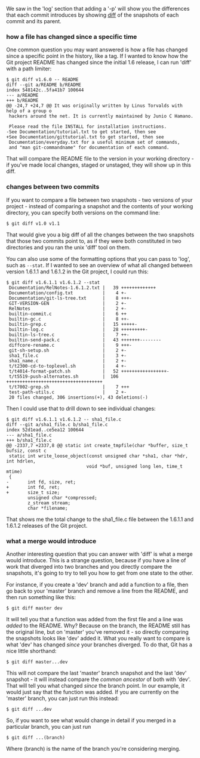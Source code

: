 We saw in the 'log' section that adding a '-p' will show you the differences
that each commit introduces by showing [diff](http://en.wikipedia.org/wiki/Diff)
of the snapshots of each commit and its parent.



### how a file has changed since a specific time ###

One common question you may want answered is how a file has changed since
a specific point in the history, like a tag.  If I wanted to know how the
Git project README has changed since the initial 1.6 release, I can run 'diff'
with a path limiter:

	$ git diff v1.6.0 -- README 
	diff --git a/README b/README
	index 548142c..5fa41b7 100644
	--- a/README
	+++ b/README
	@@ -24,7 +24,7 @@ It was originally written by Linus Torvalds with help of a group o
	 hackers around the net. It is currently maintained by Junio C Hamano.

	 Please read the file INSTALL for installation instructions.
	-See Documentation/tutorial.txt to get started, then see
	+See Documentation/gittutorial.txt to get started, then see
	 Documentation/everyday.txt for a useful minimum set of commands,
	 and "man git-commandname" for documentation of each command.

That will compare the README file to the version in your working directory - if
you've made local changes, staged or unstaged, they will show up in this diff.

### changes between two commits ###

If you want to compare a file between two snapshots - two versions of your
project - instead of comparing a snapshot and the contents of your working
directory, you can specify both versions on the command line:

	$ git diff v1.0 v1.1

That would give you a big diff of all the changes between the two snapshots
that those two commits point to, as if they were both constituted in two 
directories and you ran the unix 'diff' tool on them.

You can also use some of the formatting options that you can pass to 'log', 
such as `--stat`.  If I wanted to see an overview of what all changed between
version 1.6.1.1 and 1.6.1.2 in the Git project, I could run this:

	$ git diff v1.6.1.1 v1.6.1.2 --stat
	 Documentation/RelNotes-1.6.1.2.txt |   39 +++++++++++++
	 Documentation/config.txt           |    4 +-
	 Documentation/git-ls-tree.txt      |    8 +++-
	 GIT-VERSION-GEN                    |    2 +-
	 RelNotes                           |    2 +-
	 builtin-commit.c                   |    6 ++
	 builtin-gc.c                       |    8 ++-
	 builtin-grep.c                     |   15 +++++-
	 builtin-log.c                      |   28 +++++++++-
	 builtin-ls-tree.c                  |    7 ++-
	 builtin-send-pack.c                |   43 +++++++--------
	 diffcore-rename.c                  |    9 +++-
	 git-sh-setup.sh                    |    2 +-
	 sha1_file.c                        |    3 +-
	 sha1_name.c                        |    2 +-
	 t/t2300-cd-to-toplevel.sh          |    4 +-
	 t/t4014-format-patch.sh            |   52 +++++++++++++++++-
	 t/t5519-push-alternates.sh         |  106 ++++++++++++++++++++++++++++++++++++
	 t/t7002-grep.sh                    |    7 +++
	 test-path-utils.c                  |    2 +-
	 20 files changed, 306 insertions(+), 43 deletions(-)

Then I could use that to drill down to see individual changes:

	$ git diff v1.6.1.1 v1.6.1.2 -- sha1_file.c
	diff --git a/sha1_file.c b/sha1_file.c
	index 52d1ead..ce5ea12 100644
	--- a/sha1_file.c
	+++ b/sha1_file.c
	@@ -2337,7 +2337,8 @@ static int create_tmpfile(char *buffer, size_t bufsiz, const c
	 static int write_loose_object(const unsigned char *sha1, char *hdr, int hdrlen,
	                              void *buf, unsigned long len, time_t mtime)
	 {
	-       int fd, size, ret;
	+       int fd, ret;
	+       size_t size;
	        unsigned char *compressed;
	        z_stream stream;
	        char *filename;

That shows me the total change to the sha1\_file.c file between the 1.6.1.1
and 1.6.1.2 releases of the Git project.

### what a merge would introduce ###

Another interesting question that you can answer with 'diff' is what a merge
would introduce.  This is a strange question, because if you have a line of
work that diverged into two branches and you directly compare the snapshots, 
it's going to try to tell you how to get from one state to the other.  

For instance, if you create a 'dev' branch and add a function to a file, then 
go back to your 'master' branch and remove a line from the README, and then 
run something like this:

	$ git diff master dev
	
It will tell you that a function was added from the first file and a line was 
*added* to the README.  Why?  Because on the branch, the README still has the
original line, but on 'master' you've removed it - so directly comparing the
snapshots looks like 'dev' added it.  What you really want to compare is 
what 'dev' has changed _since_ your branches diverged.  To do that, Git has
a nice little shorthand:

	$ git diff master...dev
	
This will not compare the last 'master' branch snapshot and the last 'dev'
snapshot - it will instead compare the _common ancestor_ of both with 'dev'.
That will tell you what changed _since_ the branch point.  In our example,
it would just say that the function was added.  If you are currently on the
'master' branch, you can just run this instead:

	$ git diff ...dev
	
So, if you want to see what would change in detail if you merged in a particular
branch, you can just run 

	$ git diff ...(branch)
	
Where (branch) is the name of the branch you're considering merging.

